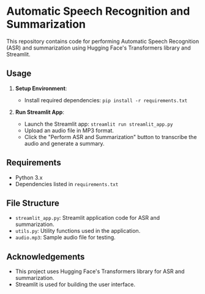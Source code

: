 # Automatic Speech Recognition and Summarization

This repository contains code for performing Automatic Speech Recognition (ASR) and summarization using Hugging Face's Transformers library and Streamlit.

## Usage

1. **Setup Environment**:
   - Install required dependencies: `pip install -r requirements.txt`

2. **Run Streamlit App**:
   - Launch the Streamlit app: `streamlit run streamlit_app.py`
   - Upload an audio file in MP3 format.
   - Click the "Perform ASR and Summarization" button to transcribe the audio and generate a summary.

## Requirements
- Python 3.x
- Dependencies listed in `requirements.txt`

## File Structure

- `streamlit_app.py`: Streamlit application code for ASR and summarization.
- `utils.py`: Utility functions used in the application.
- `audio.mp3`: Sample audio file for testing.

## Acknowledgements
- This project uses Hugging Face's Transformers library for ASR and summarization.
- Streamlit is used for building the user interface.


